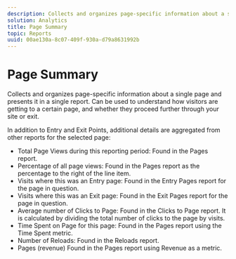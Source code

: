 ```yaml
---
description: Collects and organizes page-specific information about a single page and presents it in a single report. Can be used to understand how visitors are getting to a certain page, and whether they proceed further through your site or exit.
solution: Analytics
title: Page Summary
topic: Reports
uuid: 00ae130a-8c07-409f-930a-d79a8631992b
---
```


# Page Summary

Collects and organizes page-specific information about a single page and presents it in a single report. Can be used to understand how visitors are getting to a certain page, and whether they proceed further through your site or exit.

In addition to Entry and Exit Points, additional details are aggregated from other reports for the selected page:

* Total Page Views during this reporting period: Found in the Pages report.
* Percentage of all page views: Found in the Pages report as the percentage to the right of the line item.
* Visits where this was an Entry page: Found in the Entry Pages report for the page in question.
* Visits where this was an Exit page: Found in the Exit Pages report for the page in question.
* Average number of Clicks to Page: Found in the Clicks to Page report. It is calculated by dividing the total number of clicks to the page by visits.
* Time Spent on Page for this page: Found in the Pages report using the Time Spent metric.
* Number of Reloads: Found in the Reloads report.
* Pages (revenue) Found in the Pages report using Revenue as a metric.

